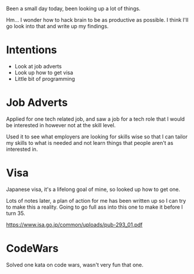 Been a small day today, been looking up a lot of things.

Hm... I wonder how to hack brain to be as productive as possible. I think I'll go look into that and write up my findings.

# Intentions
- Look at job adverts
- Look up how to get visa
- Little bit of programming

# Job Adverts
Applied for one tech related job, and saw a job for a tech role that I would be interested in however not at the skill level.

Used it to see what employers are looking for skills wise so that I can tailor my skills to what is needed and not learn things that people aren't as interested in.

# Visa
Japanese visa, it's a lifelong goal of mine, so looked up how to get one.

Lots of notes later, a plan of action for me has been written up so I can try to make this a reality. Going to go full ass into this one to make it before I turn 35.

https://www.isa.go.jp/common/uploads/pub-293_01.pdf

# CodeWars
Solved one kata on code wars, wasn't very fun that one.